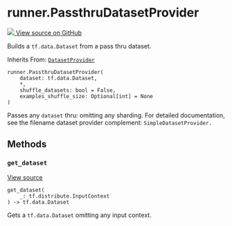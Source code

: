 # runner.PassthruDatasetProvider

<!-- Insert buttons and diff -->

<a target="_blank" href="https://github.com/tensorflow/gnn/tree/master/tensorflow_gnn/runner/input/datasets.py#L59-L83">
<img src="https://www.tensorflow.org/images/GitHub-Mark-32px.png" /> View source
on GitHub </a>

Builds a `tf.data.Dataset` from a pass thru dataset.

Inherits From: [`DatasetProvider`](../runner/DatasetProvider.md)

<pre class="devsite-click-to-copy prettyprint lang-py tfo-signature-link">
<code>runner.PassthruDatasetProvider(
    dataset: tf.data.Dataset,
    *,
    shuffle_datasets: bool = False,
    examples_shuffle_size: Optional[int] = None
)
</code></pre>

<!-- Placeholder for "Used in" -->

Passes any `dataset` thru: omitting any sharding. For detailed documentation,
see the filename dataset provider complement: `SimpleDatasetProvider.`

## Methods

<h3 id="get_dataset"><code>get_dataset</code></h3>

<a target="_blank" class="external" href="https://github.com/tensorflow/gnn/tree/master/tensorflow_gnn/runner/input/datasets.py#L75-L83">View
source</a>

<pre class="devsite-click-to-copy prettyprint lang-py tfo-signature-link">
<code>get_dataset(
    _: tf.distribute.InputContext
) -> tf.data.Dataset
</code></pre>

Gets a `tf.data.Dataset` omitting any input context.
